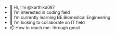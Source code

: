- 👋 Hi, I’m @karthika087
- 👀 I’m interested in coding field
- 🌱 I’m currently learning BE.Biomedical Engineering
- 💞️ I’m looking to collaborate on IT field
- 📫 How to reach me- through gmail

<!---
karthika087/karthika087 is a ✨ special ✨ repository because its `README.md` (this file) appears on your GitHub profile.
You can click the Preview link to take a look at your changes.
--->
